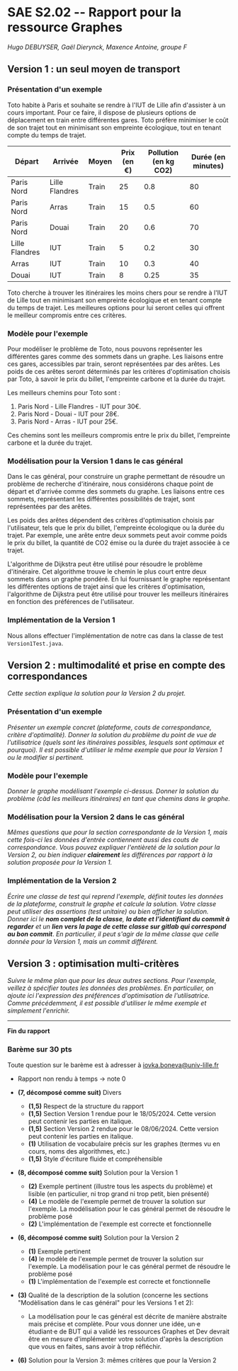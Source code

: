 SAE S2.02 -- Rapport pour la ressource Graphes
===

*Hugo DEBUYSER, Gaël Dierynck, Maxence Antoine, groupe F*


Version 1 : un seul moyen de transport
---

### Présentation d'un exemple

Toto habite à Paris et souhaite se rendre à l'IUT de Lille afin d'assister à un cours important. Pour ce faire, il dispose de plusieurs options de déplacement en train entre différentes gares. Toto préfère minimiser le coût de son trajet tout en minimisant son empreinte écologique, tout en tenant compte du temps de trajet.

| Départ      | Arrivée    | Moyen | Prix (en €) | Pollution (en kg CO2) | Durée (en minutes) |
|-------------|------------|-------|-------------|------------------------|---------------------|
| Paris Nord  | Lille Flandres | Train | 25          | 0.8                    | 80                  |
| Paris Nord  | Arras      | Train | 15          | 0.5                    | 60                  |
| Paris Nord  | Douai      | Train | 20          | 0.6                    | 70                  |
| Lille Flandres | IUT        | Train | 5           | 0.2                    | 30                  |
| Arras       | IUT        | Train | 10          | 0.3                    | 40                  |
| Douai       | IUT        | Train | 8           | 0.25                   | 35                  |

Toto cherche à trouver les itinéraires les moins chers pour se rendre à l'IUT de Lille tout en minimisant son empreinte écologique et en tenant compte du temps de trajet. Les meilleures options pour lui seront celles qui offrent le meilleur compromis entre ces critères.


### Modèle pour l'exemple

Pour modéliser le problème de Toto, nous pouvons représenter les différentes gares comme des sommets dans un graphe. Les liaisons entre ces gares, accessibles par train, seront représentées par des arêtes. Les poids de ces arêtes seront déterminés par les critères d'optimisation choisis par Toto, à savoir le prix du billet, l'empreinte carbone et la durée du trajet.

Les meilleurs chemins pour Toto sont :

1. Paris Nord - Lille Flandres - IUT pour 30€.
2. Paris Nord - Douai - IUT pour 28€.
3. Paris Nord - Arras - IUT pour 25€.

Ces chemins sont les meilleurs compromis entre le prix du billet, l'empreinte carbone et la durée du trajet.

### Modélisation pour la Version 1 dans le cas général

Dans le cas général, pour construire un graphe permettant de résoudre un problème de recherche d'itinéraire, nous considérons chaque point de départ et d'arrivée comme des sommets du graphe. Les liaisons entre ces sommets, représentant les différentes possibilités de trajet, sont représentées par des arêtes.

Les poids des arêtes dépendent des critères d'optimisation choisis par l'utilisateur, tels que le prix du billet, l'empreinte écologique ou la durée du trajet. Par exemple, une arête entre deux sommets peut avoir comme poids le prix du billet, la quantité de CO2 émise ou la durée du trajet associée à ce trajet.

L'algorithme de Dijkstra peut être utilisé pour résoudre le problème d'itinéraire. Cet algorithme trouve le chemin le plus court entre deux sommets dans un graphe pondéré. En lui fournissant le graphe représentant les différentes options de trajet ainsi que les critères d'optimisation, l'algorithme de Dijkstra peut être utilisé pour trouver les meilleurs itinéraires en fonction des préférences de l'utilisateur.


### Implémentation de la Version 1

Nous allons effectuer l'implémentation de notre cas dans la classe de test `Version1Test.java`.



Version 2 : multimodalité et prise en compte des correspondances
---

*Cette section explique la solution pour la Version 2 du projet.*

### Présentation d'un exemple

*Présenter un exemple concret (plateforme, couts de correspondance, critère d'optimalité).*
*Donner la solution du problème du point de vue de l'utilisatrice (quels sont les itinéraires possibles, lesquels sont optimaux et pourquoi).*
*Il est possible d'utiliser le même exemple que pour la Version 1 ou le modifier si pertinent.*

### Modèle pour l'exemple

*Donner le graphe modélisant l'exemple ci-dessus.*
*Donner la solution du problème (càd les meilleurs itinéraires) en tant que chemins dans le graphe.*

### Modélisation pour la Version 2 dans le cas général

*Mêmes questions que pour la section correspondante de la Version 1, mais cette fois-ci les données d'entrée contiennent aussi des couts de correspondance.*
*Vous pouvez expliquer l'entièreté de la solution pour la Version 2, ou bien indiquer **clairement** les différences par rapport à la solution proposée pour la Version 1.*

### Implémentation de la Version 2

*Écrire une classe de test qui reprend l'exemple, définit toutes les données de la plateforme, construit le graphe et calcule la solution.*
*Votre classe peut utiliser des assertions (test unitaire) ou bien afficher la solution.*
*Donner ici le **nom complet de la classe**, **la date et l'identifiant du commit à regarder** et un **lien vers la page de cette classe sur gitlab qui correspond au bon commit***.
*En particulier, il peut s'agir de la même classe que celle donnée pour la Version 1, mais un commit différent.*


Version 3 : optimisation multi-critères
---

*Suivre le même plan que pour les deux autres sections.*
*Pour l'exemple, veillez à spécifier toutes les données des problèmes. En particulier, on ajoute ici l'expression des préférences d'optimisation de l'utilisatrice.*
*Comme précédemment, il est possible d'utiliser le même exemple et simplement l'enrichir.*

----------------------------------------------------

**Fin du rapport**

### Barème sur 30 pts

Toute question sur le barème est à adresser à iovka.boneva@univ-lille.fr


- Rapport non rendu à temps -> note 0 
- **(7, décomposé comme suit)** Divers
  - **(1,5)** Respect de la structure du rapport
  - **(1,5)** Section Version 1 rendue pour le 18/05/2024. Cette version peut contenir les parties en italique.
  - **(1,5)** Section Version 2 rendue pour le 08/06/2024. Cette version peut contenir les parties en italique.
  - **(1)** Utilisation de vocabulaire précis sur les graphes (termes vu en cours, noms des algorithmes, etc.)
  - **(1,5)** Style d'écriture fluide et compréhensible

- **(8, décomposé comme suit)** Solution pour la Version 1
  - **(2)** Exemple pertinent (illustre tous les aspects du problème) et lisible (en particulier, ni trop grand ni trop petit, bien présenté)
  - **(4)** Le modèle de l'exemple permet de trouver la solution sur l'exemple. La modélisation pour le cas général permet de résoudre le problème posé
  - **(2)** L'implémentation de l'exemple est correcte et fonctionnelle

- **(6, décomposé comme suit)** Solution pour la Version 2
  - **(1)** Exemple pertinent
  - **(4)** le modèle de l'exemple permet de trouver la solution sur l'exemple. La modélisation pour le cas général permet de résoudre le problème posé
  - **(1)** L'implémentation de l'exemple est correcte et fonctionnelle

- **(3)** Qualité de la description de la solution (concerne les sections "Modèlisation dans le cas général" pour les Versions 1 et 2):
  - La modélisation pour le cas général est décrite de manière abstraite mais précise et complète. Pour vous donner une idée, un·e étudiant·e de BUT qui a validé les ressources Graphes et Dev devrait être en mesure d'implémenter votre solution d'après la description que vous en faites, sans avoir à trop réfléchir.

- **(6)** Solution pour la Version 3: mêmes critères que pour la Version 2